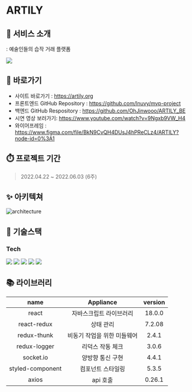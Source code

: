 # ARTILY

## 🔎 서비스 소개
<p>: 예술인들의 습작 거래 플랫폼</p>

<a href="https://artily.org" height="3px" width="6px" target="_blank">
<img src="https://s3.us-west-2.amazonaws.com/secure.notion-static.com/b0d65962-b67d-4075-8d6d-5f98f5f72db1/%EC%84%9C%EB%B9%84%EC%8A%A4_%EB%A1%9C%EA%B3%A0.png?X-Amz-Algorithm=AWS4-HMAC-SHA256&X-Amz-Content-Sha256=UNSIGNED-PAYLOAD&X-Amz-Credential=AKIAT73L2G45EIPT3X45%2F20220530%2Fus-west-2%2Fs3%2Faws4_request&X-Amz-Date=20220530T090012Z&X-Amz-Expires=86400&X-Amz-Signature=d847ad04943f367ff7402bee7365949d3a4f4a2d30ea47caef685c3b85e62c3b&X-Amz-SignedHeaders=host&response-content-disposition=filename%20%3D%22%25EC%2584%259C%25EB%25B9%2584%25EC%258A%25A4%2520%25EB%25A1%259C%25EA%25B3%25A0.PNG.png%22&x-id=GetObject" >
</a>


## :pushpin: 바로가기
- 사이트 바로가기 : https://artily.org
- 프론트엔드 GitHub Repository : https://github.com/lnuvy/mvp-project
- 백엔드 GitHub Respository : https://github.com/OhJinwooo/ARTILY_BE
- 시연 영상 보러가기: https://www.youtube.com/watch?v=9Ngxb9VW_H4
- 와이어프레임 : https://www.figma.com/file/BkN9CvQH4DUsJ4hPReCLz4/ARTILY?node-id=0%3A1

## :stopwatch: 프로젝트 기간
> 2022.04.22 ~ 2022.06.03 (6주)

## :sparkles: 아키텍쳐
<p><img src="https://s3.ap-northeast-2.amazonaws.com/yk0825.shop/architecture.png" alt="architecture"></p>

<!-- <a><img src="https://s3.us-west-2.amazonaws.com/secure.notion-static.com/8edd852a-a00d-4c35-9dd4-e54e0d3f8d24/%EC%84%9C%EB%B9%84%EC%8A%A4_%EC%95%84%ED%82%A4%ED%85%8D%EC%B3%90.png?X-Amz-Algorithm=AWS4-HMAC-SHA256&X-Amz-Content-Sha256=UNSIGNED-PAYLOAD&X-Amz-Credential=AKIAT73L2G45EIPT3X45%2F20220530%2Fus-west-2%2Fs3%2Faws4_request&X-Amz-Date=20220530T085822Z&X-Amz-Expires=86400&X-Amz-Signature=2722d0acac586c1750d43e72bf402b0cca4d33d41d48903acdab12fe7603be7c&X-Amz-SignedHeaders=host&response-content-disposition=filename%20%3D%22%25EC%2584%259C%25EB%25B9%2584%25EC%258A%25A4%2520%25EC%2595%2584%25ED%2582%25A4%25ED%2585%258D%25EC%25B3%2590.PNG.png%22&x-id=GetObject"><a/> -->

## :hammer: 기술스택
### **Tech**	
<p>
<img src="https://camo.githubusercontent.com/d7a20725f534274737c2e8ea95bd345a2f09c31f22910de188b3151aad65b45d/68747470733a2f2f696d672e736869656c64732e696f2f62616467652f72656163742d3631444146423f7374796c653d666f722d7468652d6261646765266c6f676f3d7265616374266c6f676f436f6c6f723d626c61636b">
<img src ="https://img.shields.io/badge/redux-764ABC.svg?&style=for-the-badge&logo=redux&logoColor=white"/>
<img src="https://img.shields.io/badge/socket.io-ffffff?style=for-the-badge&logo=socket.io&logoColor=black">
<img src="https://img.shields.io/badge/axios-5A29E4?style=for-the-badge&logo=axios.io&logoColor=white">
<img src="https://img.shields.io/badge/styled_component-FF638A?style=for-the-badge&logo=styled_component&logoColor=black">


  
</p>

## :books: 라이브러리
| name                | Appliance               | version  |
| :-----------------: | :---------------------: | :------: |
| react               | 자바스크립트 라이브러리       |18.0.0|
| react-redux         | 상태 관리                 |7.2.08|
| redux-thunk         | 비동기 작업을 위한 미들웨어   |2.4.1|
| redux-logger        | 리덕스 작동 체크           |3.0.6|
| socket.io           | 양방향 통신 구현           |4.4.1|
| styled-component    | 컴포넌트 스타일링           |5.3.5|
| axios               | api 호출                 |0.26.1|
